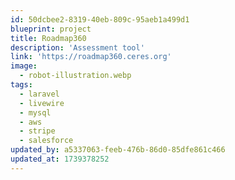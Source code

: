 ```yaml
---
id: 50dcbee2-8319-40eb-809c-95aeb1a499d1
blueprint: project
title: Roadmap360
description: 'Assessment tool'
link: 'https://roadmap360.ceres.org'
image:
  - robot-illustration.webp
tags:
  - laravel
  - livewire
  - mysql
  - aws
  - stripe
  - salesforce
updated_by: a5337063-feeb-476b-86d0-85dfe861c466
updated_at: 1739378252
---
```

